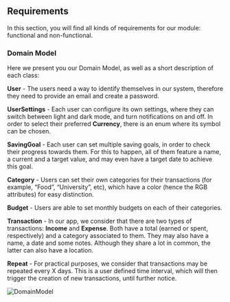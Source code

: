 
## Requirements

In this section, you will find all kinds of requirements for our module: functional and non-functional.

### Domain Model

Here we present you our Domain Model, as well as a short description of each class:

**User** - The users need a way to identify themselves in our system, therefore they need to provide an email and create a password.

**UserSettings** - Each user can configure its own settings, where they can switch between light and dark mode, and turn notifications on and off. In order to select their preferred **Currency**, there is an enum where its symbol can be chosen.

**SavingGoal** - Each user can set multiple saving goals, in order to check their progress towards them. For this to happen, all of them feature a name, a current and a target value, and may even have a target date to achieve this goal.

**Category** - Users can set their own categories for their transactions (for example, “Food”, “University”, etc), which have a color (hence the RGB attributes) for easy distinction.

**Budget** - Users are able to set monthly budgets on each of their categories. 

**Transaction** - In our app, we consider that there are two types of transactions: **Income** and **Expense**. Both have a total (earned or spent, respectively) and a category associated to them. They may also have a name, a date and some notes. Although they share a lot in common, the latter can also have a location.

**Repeat** - For practical purposes, we consider that transactions may be repeated every X days. This is a user defined time interval, which will then trigger the creation of new transactions, until further notice.

![DomainModel](https://user-images.githubusercontent.com/92641892/228041043-ddb9e85c-e1a8-4eb0-8070-4ae95672c201.jpeg)
